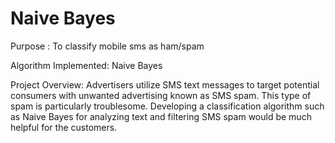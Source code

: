 # Naive Bayes

Purpose : To classify mobile sms as ham/spam

Algorithm Implemented: Naive Bayes

Project Overview: Advertisers utilize SMS text messages to target potential consumers with unwanted
advertising known as SMS spam. This type of spam is particularly troublesome.
Developing a classification algorithm such as Naive Bayes for analyzing text and filtering SMS spam would be much helpful for the customers.
